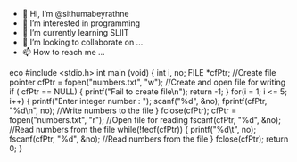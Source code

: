 - 👋 Hi, I’m @sithumabeyrathne
- 👀 I’m interested in programming
- 🌱 I’m currently learning SLIIT
- 💞️ I’m looking to collaborate on ...
- 📫 How to reach me ...

<!---
sithumabeyrathne/sithumabeyrathne is a ✨ special ✨ repository because its `README.md` (this file) appears on your GitHub profile.
You can click the Preview link to take a look at your changes.
--->
eco
#include <stdio.h>
int main (void)
{
int i, no;
FILE *cfPtr; //Create file pointer
cfPtr = fopen("numbers.txt", "w"); //Create and open file for writing
if ( cfPtr == NULL)
{
printf("Fail to create file\n");
return -1;
}
for(i = 1; i <= 5; i++)
{
printf("Enter integer number : ");
scanf("%d", &no);
fprintf(cfPtr, "%d\n", no); //Write numbers to the file
}
fclose(cfPtr);
cfPtr = fopen("numbers.txt", "r"); //Open file for reading
fscanf(cfPtr, "%d", &no); //Read numbers from the file
while(!feof(cfPtr))
{
printf("%d\t", no);
fscanf(cfPtr, "%d", &no); //Read numbers from the file
}
fclose(cfPtr);
return 0;
} 

